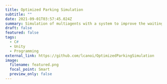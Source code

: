 ```yaml
---
title: Optimized Parking Simulation
subtitle: ""
date: 2021-09-01T03:57:45.024Z
summary: Simulation of multiagents with a system to improve the waiting time of cars when looking for a parking space in a plaza. Made in Unity
draft: false
featured: false
tags:
  - C#
  - Unity
  - Programming
external_link: https://github.com/lcanoi/OptimizedParkingSimulation
image:
  filename: featured.png
  focal_point: Smart
  preview_only: false
---
```


